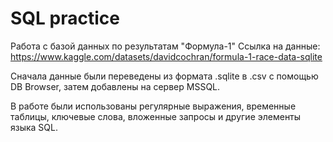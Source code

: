 # SQL practice
Работа с базой данных по результатам "Формула-1"
Ссылка на данные: https://www.kaggle.com/datasets/davidcochran/formula-1-race-data-sqlite

Сначала данные были переведены из формата .sqlite в .csv с помощью DB Browser, затем добавлены на сервер MSSQL. 

В работе были использованы регулярные выражения, временные таблицы, ключевые слова, вложенные запросы и другие элементы языка SQL.
